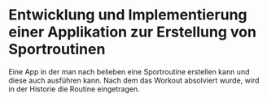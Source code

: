 # Entwicklung und Implementierung einer Applikation zur Erstellung von Sportroutinen


Eine App in der man nach belieben eine Sportroutine erstellen kann und diese auch ausführen kann. Nach dem das Workout absolviert wurde, wird in der Historie die Routine eingetragen. 
